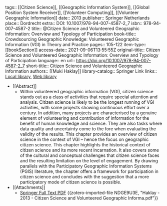 tags:: [[Citizen Science]], [[Geographic Information System]], [[Global Position System Receiver]], [[Volunteer Computing]], [[Volunteer Geographic Information]]
date:: 2013
publisher:: Springer Netherlands
place:: Dordrecht
extra:: DOI: 10.1007/978-94-007-4587-2_7
isbn:: 978-94-007-4587-2
title:: @Citizen Science and Volunteered Geographic Information: Overview and Typology of Participation
book-title:: Crowdsourcing Geographic Knowledge: Volunteered Geographic Information (VGI) in Theory and Practice
pages:: 105-122
item-type:: [[bookSection]]
access-date:: 2021-09-06T13:55:55Z
original-title:: Citizen Science and Volunteered Geographic Information: Overview and Typology of Participation
language:: en
url:: https://doi.org/10.1007/978-94-007-4587-2_7
short-title:: Citizen Science and Volunteered Geographic Information
authors:: [[Muki Haklay]]
library-catalog:: Springer Link
links:: [Local library](zotero://select/groups/2386895/items/2EC7UNQL), [Web library](https://www.zotero.org/groups/2386895/items/2EC7UNQL)

- [[Abstract]]
	- Within volunteered geographic information (VGI), citizen science stands out as a class of activities that require special attention and analysis. Citizen science is likely to be the longest running of VGI activities, with some projects showing continuous effort over a century. In addition, many projects are characterised by a genuine element of volunteering and contribution of information for the benefit of human knowledge and science. They are also tasks where data quality and uncertainty come to the fore when evaluating the validity of the results. This chapter provides an overview of citizen science in the context of VGI – hence the focus on geographic citizen science. This chapter highlights the historical context of citizen science and its more recent incarnation. It also covers some of the cultural and conceptual challenges that citizen science faces and the resulting limitation on the level of engagement. By drawing parallels with the Participatory Geographic Information Systems (PGIS) literature, the chapter offers a framework for participation in citizen science and concludes with the suggestion that a more participatory mode of citizen science is possible.
- [[Attachments]]
	- [Springer Full Text PDF](https://link.springer.com/content/pdf/10.1007%2F978-94-007-4587-2_7.pdf) {{zotero-imported-file NDGE9U3E, "Haklay - 2013 - Citizen Science and Volunteered Geographic Informa.pdf"}}